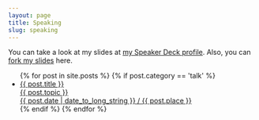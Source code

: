 ```yaml
---
layout: page
title: Speaking
slug: speaking
---
```

<div class="grid__item one-whole" markdown="1">

You can take a look at my slides at [my Speaker Deck profile](https://speakerdeck.com/aniketpant). Also, you can [fork my slides](https://github.com/aniketpant/presentations) here.

<ul class="block-list text--center">
{% for post in site.posts %}
	{% if post.category == 'talk' %}
	<li>
		<a href="{{ post.url }}" class="link-complex">
			<span class="gamma">{{ post.title }}</span><br/>
			<span class="topic beta highlight link-complex__target">{{ post.topic }}</span><br/>
			<span class="muted"><date class="date">{{ post.date | date_to_long_string }}</date> / {{ post.place }}</span>
		</a>
	</li>
	{% endif %}
{% endfor %}
</ul>
</div>